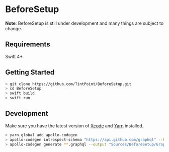 # BeforeSetup

**Note**: BeforeSetup is still under development and many things are subject to change.

## Requirements

Swift 4+

## Getting Started

```bash
> git clone https://github.com/TintPoint/BeforeSetup.git
> cd BeforeSetup
> swift build
> swift run
```

## Development

Make sure you have the latest version of [Xcode](https://developer.apple.com/xcode/) and [Yarn](https://yarnpkg.com) installed.

```bash
> yarn global add apollo-codegen
> apollo-codegen introspect-schema "https://api.github.com/graphql" --header "Authorization: Bearer <token>"
> apollo-codegen generate **.graphql --output "Sources/BeforeSetup/GraphQL/API.swift"
```
